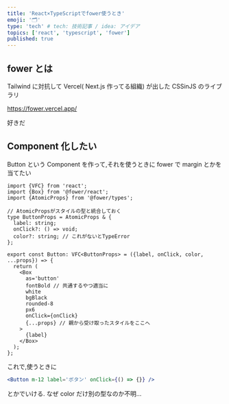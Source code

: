 ```yaml
---
title: 'React×TypeScriptでfower使うとき'
emoji: '🗂'
type: 'tech' # tech: 技術記事 / idea: アイデア
topics: ['react', 'typescript', 'fower']
published: true
---
```


## fower とは

Tailwind に対抗して Vercel( Next.js 作ってる組織) が出した CSSinJS のライブラリ

https://fower.vercel.app/

好きだ

## Component 化したい

Button という Component を作って,それを使うときに fower で margin とかを当てたい

```tsx
import {VFC} from 'react';
import {Box} from '@fower/react';
import {AtomicProps} from '@fower/types';

// AtomicPropsがスタイルの型と統合しておく
type ButtonProps = AtomicProps & {
  label: string;
  onClick?: () => void;
  color?: string; // これがないとTypeError
};

export const Button: VFC<ButtonProps> = ({label, onClick, color, ...props}) => {
  return (
    <Box
      as='button'
      fontBold // 共通するやつ適当に
      white
      bgBlack
      rounded-8
      px6
      onClick={onClick}
      {...props} // 親から受け取ったスタイルをここへ
    >
      {label}
    </Box>
  );
};
```

これで,使うときに

```jsx
<Button m-12 label='ボタン' onClick={() => {}} />
```

とかでいける.
なぜ color だけ別の型なのか不明...
